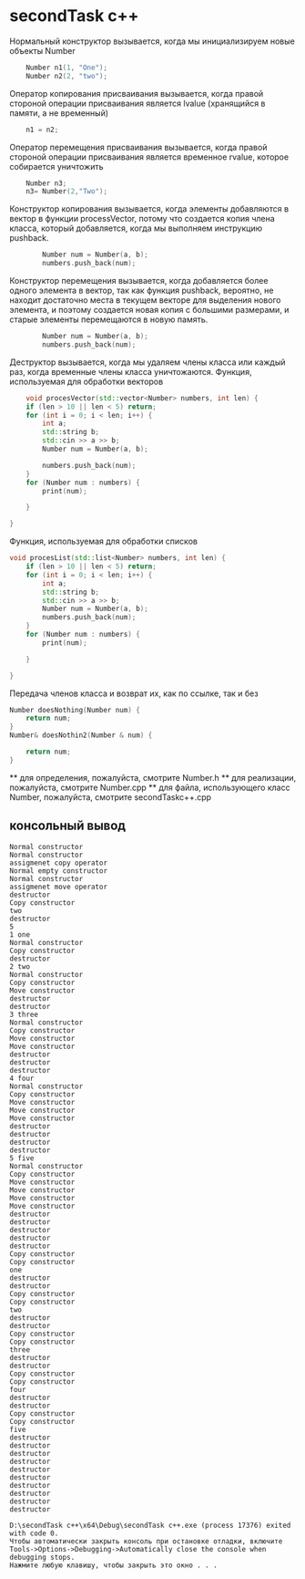 # secondTask c++
Нормальный конструктор вызывается, когда мы инициализируем новые объекты Number
```c++
    Number n1(1, "One");
    Number n2(2, "two");
```
Оператор копирования присваивания вызывается, когда правой стороной операции присваивания является lvalue (хранящийся в памяти, а не временный)
```c++
    n1 = n2;
```
Оператор перемещения присваивания вызывается, когда правой стороной операции присваивания является временное rvalue, которое собирается уничтожить
```c++
    Number n3;
    n3= Number(2,"Two");
```
Конструктор копирования вызывается, когда элементы добавляются в вектор в функции processVector, потому что создается копия члена класса, который добавляется, когда мы выполняем инструкцию pushback.
```c++
        Number num = Number(a, b);
        numbers.push_back(num);
```
Конструктор перемещения вызывается, когда добавляется более одного элемента в вектор, так как функция pushback, вероятно, не находит достаточно места в текущем векторе для выделения нового элемента, и поэтому создается новая копия с большими размерами, и старые элементы перемещаются в новую память.
```c++
        Number num = Number(a, b);
        numbers.push_back(num);
```
Деструктор вызывается, когда мы удаляем члены класса или каждый раз, когда временные члены класса уничтожаются.
Функция, используемая для обработки векторов
```c++
    void procesVector(std::vector<Number> numbers, int len) {
    if (len > 10 || len < 5) return;
    for (int i = 0; i < len; i++) {
        int a;
        std::string b;
        std::cin >> a >> b;
        Number num = Number(a, b);

        numbers.push_back(num);
    }
    for (Number num : numbers) {
        print(num);

    }

}
```
Функция, используемая для обработки списков
```c++
void procesList(std::list<Number> numbers, int len) {
    if (len > 10 || len < 5) return;
    for (int i = 0; i < len; i++) {
        int a;
        std::string b;
        std::cin >> a >> b;
        Number num = Number(a, b);
        numbers.push_back(num);
    }
    for (Number num : numbers) {
        print(num);

    }

}
```
Передача членов класса и возврат их, как по ссылке, так и без
```c++
Number doesNothing(Number num) {
    return num;
}
Number& doesNothin2(Number & num) {

    return num;
}
```
** для определения, пожалуйста, смотрите Number.h
** для реализации, пожалуйста, смотрите Number.cpp
** для файла, использующего класс Number, пожалуйста, смотрите secondTaskc++.cpp

## консольный вывод
```none
Normal constructor
Normal constructor
assigmenet copy operator
Normal empty constructor
Normal constructor
assigmenet move operator
destructor
Copy constructor
two
destructor
5
1 one
Normal constructor
Copy constructor
destructor
2 two
Normal constructor
Copy constructor
Move constructor
destructor
destructor
3 three
Normal constructor
Copy constructor
Move constructor
Move constructor
destructor
destructor
destructor
4 four
Normal constructor
Copy constructor
Move constructor
Move constructor
Move constructor
destructor
destructor
destructor
destructor
5 five
Normal constructor
Copy constructor
Move constructor
Move constructor
Move constructor
Move constructor
destructor
destructor
destructor
destructor
destructor
Copy constructor
Copy constructor
one
destructor
destructor
Copy constructor
Copy constructor
two
destructor
destructor
Copy constructor
Copy constructor
three
destructor
destructor
Copy constructor
Copy constructor
four
destructor
destructor
Copy constructor
Copy constructor
five
destructor
destructor
destructor
destructor
destructor
destructor
destructor
destructor
destructor
destructor

D:\secondTask c++\x64\Debug\secondTask c++.exe (process 17376) exited with code 0.
Чтобы автоматически закрыть консоль при остановке отладки, включите Tools->Options->Debugging->Automatically close the console when debugging stops.
Нажмите любую клавишу, чтобы закрыть это окно . . .
```

